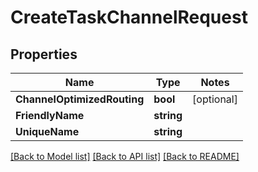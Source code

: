 # CreateTaskChannelRequest

## Properties
Name | Type | Notes
------------ | ------------- | -------------
**ChannelOptimizedRouting** | **bool** | [optional] 
**FriendlyName** | **string** | 
**UniqueName** | **string** | 

[[Back to Model list]](../README.md#documentation-for-models) [[Back to API list]](../README.md#documentation-for-api-endpoints) [[Back to README]](../README.md)


